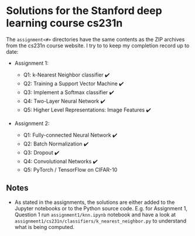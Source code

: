 # Solutions for the Stanford deep learning course cs231n 

The `assignment<#>` directories have the same contents as the ZIP archives from the cs231n course website. I try to to keep my completion record up to date:

- Assignment 1:
   - Q1: k-Nearest Neighbor classifier :heavy_check_mark:
   - Q2: Training a Support Vector Machine :heavy_check_mark: 
   - Q3: Implement a Softmax classifier :heavy_check_mark: 
   - Q4: Two-Layer Neural Network :heavy_check_mark:
   - Q5: Higher Level Representations: Image Features :heavy_check_mark:

- Assignment 2:
   - Q1: Fully-connected Neural Network :heavy_check_mark:
   - Q2: Batch Normalization :heavy_check_mark:
   - Q3: Dropout :heavy_check_mark:
   - Q4: Convolutional Networks :heavy_check_mark:
   - Q5: PyTorch / TensorFlow on CIFAR-10

## Notes
- As stated in the assignments, the solutions are either added to the Jupyter notebooks or to the Python source code. E.g. for Assignment 1, Question 1 run `assignment1/knn.ipynb` notebook and have a look at `assignment1/cs231n/classifiers/k_nearest_neighbor.py` to understand what is being computed.
